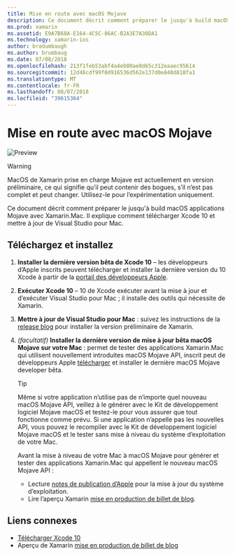 ```yaml
---
title: Mise en route avec macOS Mojave
description: Ce document décrit comment préparer le jusqu'à build macOS applications Mojave avec Xamarin.Mac. Il explique comment télécharger Xcode 10 et mettre à jour de Visual Studio pour Mac.
ms.prod: xamarin
ms.assetid: E9A7B68A-E164-4C5C-86AC-B2A3E7A30DA1
ms.technology: xamarin-ios
author: bradumbaugh
ms.author: brumbaug
ms.date: 07/08/2018
ms.openlocfilehash: 213f1feb53abf4a4eb00ae0d65c312eaaec95614
ms.sourcegitcommit: 12d48cdf99f0d916536d562e137d0e840d818fa1
ms.translationtype: MT
ms.contentlocale: fr-FR
ms.lasthandoff: 08/07/2018
ms.locfileid: "39615364"
---
```

# <a name="getting-started-with-macos-mojave"></a>Mise en route avec macOS Mojave

![Preview](~/media/shared/preview.png)

> [!WARNING]
> MacOS de Xamarin prise en charge Mojave est actuellement en version préliminaire, ce qui signifie qu’il peut contenir des bogues, s’il n’est pas complet et peut changer.
> Utilisez-le pour l’expérimentation uniquement. 

Ce document décrit comment préparer le jusqu'à build macOS applications Mojave avec Xamarin.Mac. Il explique comment télécharger Xcode 10 et mettre à jour de Visual Studio pour Mac.

## <a name="download-and-install"></a>Téléchargez et installez

1. **Installer la dernière version bêta de Xcode 10** – les développeurs d’Apple inscrits peuvent télécharger et installer la dernière version du 10 Xcode à partir de la [portail des développeurs Apple](https://developer.apple.com/download/).

2. **Exécuter Xcode 10** – 10 de Xcode exécuter avant la mise à jour et d’exécuter Visual Studio pour Mac ; il installe des outils qui nécessite de Xamarin.

3. **Mettre à jour de Visual Studio pour Mac** : suivez les instructions de la [release blog](https://releases.xamarin.com/preview-release-xcode-10-beta-5/) pour installer la version préliminaire de Xamarin.

4. _(facultatif)_  **Installer la dernière version de mise à jour bêta macOS Mojave sur votre Mac** : permet de tester des applications Xamarin.Mac qui utilisent nouvellement introduites macOS Mojave API, inscrit peut de développeurs Apple [télécharger](https://developer.apple.com/download/) et installer le dernière macOS Mojave developer bêta.

   > [!TIP]
   > Même si votre application n’utilise pas de n’importe quel nouveau macOS Mojave API, veillez à le générer avec le Kit de développement logiciel Mojave macOS et testez-le pour vous assurer que tout fonctionne comme prévu. Si une application n’appelle pas les nouvelles API, vous pouvez le recompiler avec le Kit de développement logiciel Mojave macOS et le tester sans mise à niveau du système d’exploitation de votre Mac.
   >
   > Avant la mise à niveau de votre Mac à macOS Mojave pour générer et tester des applications Xamarin.Mac qui appellent le nouveau macOS Mojave API :
   >
   > - Lecture [notes de publication d’Apple](https://developer.apple.com/download/) pour la mise à jour du système d’exploitation.
   > - Lire l’aperçu Xamarin [mise en production de billet de blog](https://releases.xamarin.com/preview-release-xcode-10-beta-5/).

## <a name="related-links"></a>Liens connexes

- [Télécharger Xcode 10](https://developer.apple.com/download/)
- Aperçu de Xamarin [mise en production de billet de blog](https://releases.xamarin.com/preview-release-xcode-10-beta-5/)
